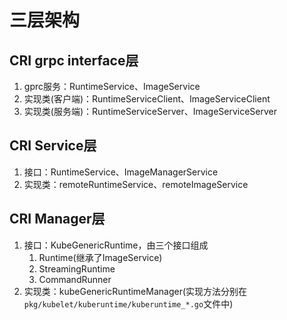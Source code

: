 # 三层架构

## CRI grpc interface层
1. gprc服务：RuntimeService、ImageService
2. 实现类(客户端)：RuntimeServiceClient、ImageServiceClient
3. 实现类(服务端)：RuntimeServiceServer、ImageServiceServer

## CRI Service层
1. 接口：RuntimeService、ImageManagerService
2. 实现类：remoteRuntimeService、remoteImageService

## CRI Manager层
1. 接口：KubeGenericRuntime，由三个接口组成
   1. Runtime(继承了ImageService)
   2. StreamingRuntime
   3. CommandRunner
2. 实现类：kubeGenericRuntimeManager(实现方法分别在`pkg/kubelet/kuberuntime/kuberuntime_*.go`文件中)